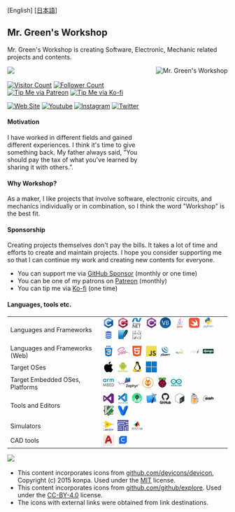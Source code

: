 [English] [[日本語](README-jp.md#readme)]

## Mr. Green's Workshop

Mr. Green's Workshop is creating Software, Electronic, Mechanic related projects and contents.<br>

[<img align="right" height="250" alt="Mr. Green's Workshop" src="https://avatars.githubusercontent.com/u/76992231?v=4" />](README.md#readme)

[<img width="450" src="https://github-readme-stats.vercel.app/api?username=MrGreensWorkshop&show_icons=true&hide_border=true">](README.md#readme)

[![Visitor Count](https://visitor-badge.laobi.icu/badge?page_id=MrGreensWorkshop.MrGreensWorkshop)](README.md#readme)
[![Follower Count](https://img.shields.io/github/followers/MrGreensWorkshop?label=Followers&style=badge)](README.md#readme)
[![Tip Me via Patreon](https://shields.io/badge/Patreon-Tip%20me-blue?logo=Patreon)](https://patreon.com/MrGreensWorkshop "Tip Me via Patreon")
[![Tip Me via Ko-fi](https://shields.io/badge/Ko--fi-Tip%20me-blue?logo=kofi)](https://ko-fi.com/MrGreensWorkshop "Tip Me via Ko-fi")

[![Web Site](https://shields.io/badge/MrGreensWorkshop.com-gray)](https://www.mrgreensworkshop.com "MrGreensWorkshop.com")
[![Youtube](https://shields.io/badge/Youtube-gray?logo=youtube)](https://www.youtube.com/channel/UCf-BfpqjqvPKGXFc22rkR9w)
[![Instagram](https://shields.io/badge/instagram-gray?logo=Instagram)](https://www.instagram.com/mrgreensworkshop)
[![Twitter](https://shields.io/badge/Twitter-gray?logo=twitter)](https://twitter.com/MrGreenWorkshop)

#### Motivation

I have worked in different fields and gained different experiences. I think it's time to give something back. My father always said, ”You should pay the tax of what you've learned by sharing it with others.”.

#### Why Workshop?

As a maker, I like projects that involve software, electronic circuits, and mechanics individually or in combination, so I think the word "Workshop" is the best fit.

#### Sponsorship

Creating projects themselves don't pay the bills. It takes a lot of time and efforts to create and maintain projects. I hope you consider supporting me so that I can continue my work and creating new contents for everyone.

- You can support me via [GitHub Sponsor](https://github.com/sponsors/MrGreensWorkshop) (monthly or one time)
- You can be one of my patrons on [Patreon](https://patreon.com/MrGreensWorkshop "Be my Patron") (monthly)
- You can tip me via [Ko-fi](https://ko-fi.com/MrGreensWorkshop "Tip Me via Ko-fi") (one time)

#### Languages, tools etc.

|  |  |
| :------ | ------------------ |
| Languages and Frameworks | [<img src="icons/github/devicons-devicon/c-original.svg" title="C" alt="C" width="25" height="25"/>](README.md#Languages-tools-etc)&nbsp; [<img src="icons/github/devicons-devicon/cplusplus-original.svg" title="C++" alt="C++" width="25" height="25"/>](README.md#Languages-tools-etc)&nbsp; [<img src="icons/github/devicons-devicon/dot-net-original-wordmark.svg" title=".NET" alt=".NET" width="25" height="25"/>](README.md#Languages-tools-etc)&nbsp; [<img src="icons/github/devicons-devicon/csharp-original.svg" title="C#" alt="C#" width="25" height="25"/>](README.md#Languages-tools-etc)&nbsp; [<img src="icons/github/github-explore/visual-basic.png" title="Visual Basic" alt="Visual Basic" width="25" height="25"/>](README.md#Languages-tools-etc)&nbsp; [<img src="icons/github/devicons-devicon/java-original-wordmark.svg" title="Java" alt="Java" width="25" height="25"/>](README.md#Languages-tools-etc)&nbsp; [<img src="icons/github/devicons-devicon/swift-original.svg" title="Swift" alt="Swift" width="25" height="25"/>](README.md#Languages-tools-etc)&nbsp; [<img src="icons/github/devicons-devicon/python-original-wordmark.svg" title="python" alt="python" width="25" height="25"/>](README.md#Languages-tools-etc)&nbsp; [<img src="icons/github/github-explore/sql.png" title="SQL"  alt="SQL" width="25" height="25"/>](README.md#Languages-tools-etc)&nbsp; [<img src="icons/github/github-explore/sqlite.png" title="SQLite"  alt="SQLite" width="25" height="25"/>](README.md#Languages-tools-etc)&nbsp; [<img src="icons/mine/ladder_logic.png" title="Ladder Logic" alt="Ladder Logic" width="25" height="25"/>](README.md#Languages-tools-etc)&nbsp; |
| Languages and Frameworks (Web)| [<img src="icons/github/devicons-devicon/css3-plain-wordmark.svg" title="CSS3" alt="CSS" width="25" height="25"/>](README.md#Languages-tools-etc)&nbsp; [<img src="icons/github/devicons-devicon/sass-original.svg" title="SASS" alt="SASS" width="25" height="25"/>](README.md#Languages-tools-etc)&nbsp; [<img src="icons/github/devicons-devicon/html5-original.svg" title="HTML5" alt="HTML" width="25" height="25"/>](README.md#Languages-tools-etc)&nbsp; [<img src="icons/github/devicons-devicon/javascript-original.svg" title="JavaScript" alt="JavaScript" width="25" height="25"/>](README.md#Languages-tools-etc)&nbsp; [<img src="icons/github/devicons-devicon/jquery-original-wordmark.svg" title="Jquery" alt="Jquery" width="25" height="25"/>](README.md#Languages-tools-etc)&nbsp; [<img src="icons/github/github-explore/mysql.png" title="MySQL"  alt="MySQL" width="25" height="25"/>](README.md#Languages-tools-etc)&nbsp; [<img src="icons/github/github-explore/jekyll.png" title="jekyll" alt="jekyll" width="25" height="25"/>](README.md#Languages-tools-etc)&nbsp; [<img src="icons/github/devicons-devicon/django-original.svg" title="Django" alt="Django" width="25" height="25"/>](README.md#Languages-tools-etc)&nbsp;|
| Target OSes | [<img src="icons/github/devicons-devicon/apple-original.svg" title="iOS" alt="iOS" width="25" height="25"/>](README.md#Languages-tools-etc)&nbsp; [<img src="icons/github/devicons-devicon/android-plain-wordmark.svg" title="Android" alt="Android" width="25" height="25"/>](README.md#Languages-tools-etc)&nbsp; [<img src="icons/github/devicons-devicon/linux-original.svg" title="Linux" alt="Linux" width="25" height="25"/>](README.md#Languages-tools-etc)&nbsp; [<img src="icons/github/github-explore/windows.png" title="MS Windows" alt="MS Windows" width="25" height="25"/>](README.md#Languages-tools-etc)&nbsp; |
| Target Embedded OSes, Platforms | <a href="https://github.com/ARMmbed"><img src="icons/external/arm-mbed.jpg" title="Arm Mbed OS" alt="Arm Mbed OS" width="25" height="25"/></a>&nbsp; <a href="https://www.zephyrproject.org/"><img src="icons/external/zephyr-logo1.png" title="Zephyr OS" alt="Zephyr OS" width="50" height="25"/></a>&nbsp; <a href="https://github.com/platformio"><img src="icons/external/platformio-logo.png" title="PlatformIO" alt="PlatformIO" width="25" height="25"/></a>&nbsp; [<img src="icons/github/devicons-devicon/raspberrypi-original.svg" title="Raspberry Pi" alt="Raspberry Pi" width="25" height="25"/>](README.md#Languages-tools-etc)&nbsp; [<img src="icons/github/devicons-devicon/arduino-original-wordmark.svg" title="Arduino" alt="Arduino" width="25" height="25"/>](README.md#Languages-tools-etc)&nbsp;|
| Tools and Editors | [<img src="icons/github/devicons-devicon/visualstudio-plain.svg" title="Visual Studio" alt="Visual Studio" width="25" height="25"/>](README.md#Languages-tools-etc)&nbsp; [<img src="icons/github/devicons-devicon/vscode-original-wordmark.svg" title="VS Code" alt="VS Code" width="25" height="25"/>](README.md#Languages-tools-etc)&nbsp; [<img src="icons/github/github-explore/android-studio.png" title="Android Studio" alt="Android Studio" width="25" height="25"/>](README.md#Languages-tools-etc)&nbsp; [<img src="icons/github/github-explore/xcode.png" title="Xcode" alt="Xcode" width="25" height="25"/>](README.md#Languages-tools-etc)&nbsp; [<img src="icons/github/devicons-devicon/github-original-wordmark.svg" title="Github" alt="Github" width="25" height="25"/>](README.md#Languages-tools-etc)&nbsp; [<img src="icons/github/devicons-devicon/bash-original.svg" title="bash"  alt="bash" width="25" height="25"/>](README.md#Languages-tools-etc)&nbsp; [<img src="icons/github/github-explore/homebrew.png" title="Homebrew"  alt="Homebrew" width="25" height="25"/>](README.md#Languages-tools-etc)&nbsp; [<img src="icons/github/devicons-devicon/ssh-original-wordmark.svg" title="ssh"  alt="ssh" width="25" height="25"/>](README.md#Languages-tools-etc)&nbsp; [<img src="icons/github/devicons-devicon/vim-original.svg" title="Vim"  alt="Vim" width="25" height="25"/>](README.md#Languages-tools-etc)&nbsp; [<img src="icons/github/devicons-devicon/vagrant-original.svg" title="Vagrant"  alt="Vagrant" width="25" height="25"/>](README.md#Languages-tools-etc)&nbsp; |
| Simulators | [<img src="icons/github/devicons-devicon/labview-original-wordmark.svg" title="NI Labview" alt="NI Labview" width="25" height="25"/>](README.md#Languages-tools-etc)&nbsp; <a href="https://www.ni.com/en-us/support/downloads/software-products/download.multisim.html"><img src="icons/external/multisim.webp" title="NI Multisim" alt="NI Multisim" width="25" height="25"/></a>&nbsp; [<img src="icons/github/github-explore/matlab.png" title="MATLAB" alt="MATLAB" width="25" height="25"/>](README.md#Languages-tools-etc)&nbsp; |
| CAD tools | <a href="https://www.autodesk.com/products/autocad/overview?term=1-YEAR&tab=subscription"><img src="icons/external/autocad-2017-badge-75x75.png" title="AutoCAD" alt="AutoCAD" width="25" height="25"/></a>&nbsp; <a href="https://github.com/Ultimaker/Cura/"><img src="icons/external/cura-128.png" title="Ultimaker Cura" alt="Ultimaker  Cura" width="25" height="25"/></a>&nbsp; |

[<img src="https://github-readme-stats.vercel.app/api/top-langs/?username=MrGreensWorkshop&hide=php&theme=default" />](README.md#readme)

- This content incorporates icons from [github.com/devicons/devicon](https://github.com/devicons/devicon), Copyright (c) 2015 konpa. Used under the [MIT](https://opensource.org/licenses/MIT) license.
- This content incorporates icons from [github.com/github/explore](https://github.com/github/explore). Used under the [CC-BY-4.0](https://creativecommons.org/licenses/by/4.0/) license.
- The icons with external links were obtained from link destinations.
